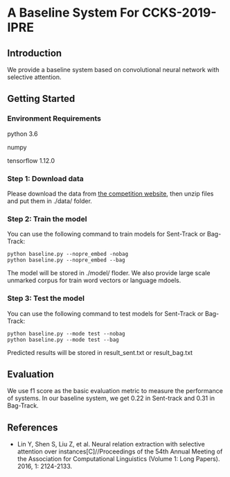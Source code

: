 # A Baseline System For CCKS-2019-IPRE

## Introduction
We provide a baseline system based on convolutional neural network with selective attention.

## Getting Started
### Environment Requirements
python 3.6

numpy

tensorflow 1.12.0

### Step 1: Download data
Please download the data from [the competition website](https://biendata.com/competition/ccks_2019_ipre/data/), then unzip files and put them in ./data/ folder.

### Step 2: Train the model
You can use the following command to train models for Sent-Track or Bag-Track:
```linux
python baseline.py --nopre_embed -nobag 
python baseline.py --nopre_embed --bag
```
The model will be stored in ./model/ floder. We also provide large scale unmarked corpus for train word vectors or language mdoels.
### Step 3: Test the model
You can use the following command to test models for Sent-Track or Bag-Track:
```linux
python baseline.py --mode test --nobag 
python baseline.py --mode test --bag
```
Predicted results will be stored in result_sent.txt or result_bag.txt
## Evaluation
We use f1 score as the basic evaluation metric to measure the performance of systems. In our baseline system, we get 0.22 in Sent-track and 0.31 in Bag-Track.
## References
* Lin Y, Shen S, Liu Z, et al. Neural relation extraction with selective attention over instances[C]//Proceedings of the 54th Annual Meeting of the Association for Computational Linguistics (Volume 1: Long Papers). 2016, 1: 2124-2133.
